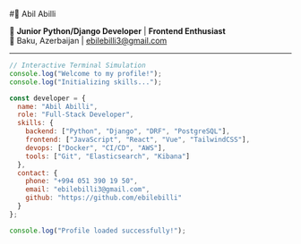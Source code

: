 #👋 Abil Abilli

🎯 **Junior Python/Django Developer** | **Frontend Enthusiast**  
📍 Baku, Azerbaijan | ebilebilli3@gmail.com

---

```javascript
// Interactive Terminal Simulation
console.log("Welcome to my profile!");
console.log("Initializing skills...");

const developer = {
  name: "Abil Abilli",
  role: "Full-Stack Developer",
  skills: {
    backend: ["Python", "Django", "DRF", "PostgreSQL"],
    frontend: ["JavaScript", "React", "Vue", "TailwindCSS"],
    devops: ["Docker", "CI/CD", "AWS"],
    tools: ["Git", "Elasticsearch", "Kibana"]
  },
  contact: {
    phone: "+994 051 390 19 50",
    email: "ebilebilli3@gmail.com",
    github: "https://github.com/ebilebilli"
  }
};

console.log("Profile loaded successfully!");

